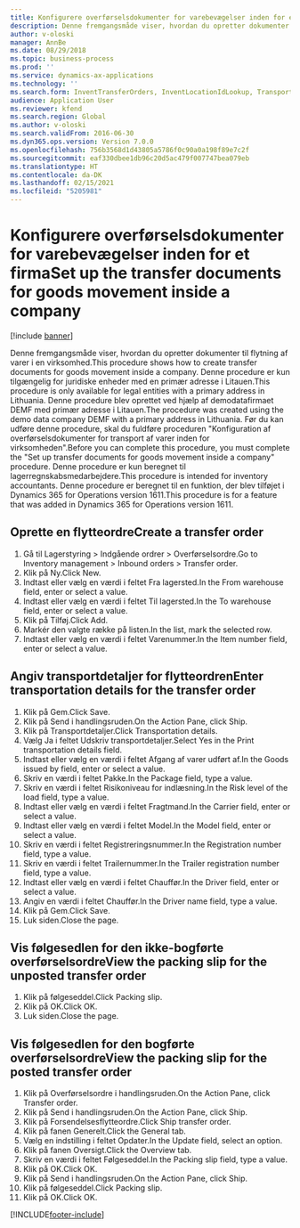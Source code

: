 ```yaml
---
title: Konfigurere overførselsdokumenter for varebevægelser inden for et firma
description: Denne fremgangsmåde viser, hvordan du opretter dokumenter til flytning af varer i en virksomhed.
author: v-oloski
manager: AnnBe
ms.date: 08/29/2018
ms.topic: business-process
ms.prod: ''
ms.service: dynamics-ax-applications
ms.technology: ''
ms.search.form: InventTransferOrders, InventLocationIdLookup, TransportationDocument, HcmWorkerLookUp, SrsReportViewerForm, InventTransferParmShip
audience: Application User
ms.reviewer: kfend
ms.search.region: Global
ms.author: v-oloski
ms.search.validFrom: 2016-06-30
ms.dyn365.ops.version: Version 7.0.0
ms.openlocfilehash: 756b3568d1d43805a5786f0c90a0a198f89e7c2f
ms.sourcegitcommit: eaf330dbee1db96c20d5ac479f007747bea079eb
ms.translationtype: HT
ms.contentlocale: da-DK
ms.lasthandoff: 02/15/2021
ms.locfileid: "5205981"
---
```

# <a name="set-up-the-transfer-documents-for-goods-movement-inside-a-company"></a><span data-ttu-id="fb015-103">Konfigurere overførselsdokumenter for varebevægelser inden for et firma</span><span class="sxs-lookup"><span data-stu-id="fb015-103">Set up the transfer documents for goods movement inside a company</span></span>

[!include [banner](../../includes/banner.md)]

<span data-ttu-id="fb015-104">Denne fremgangsmåde viser, hvordan du opretter dokumenter til flytning af varer i en virksomhed.</span><span class="sxs-lookup"><span data-stu-id="fb015-104">This procedure shows how to create transfer documents for goods movement inside a company.</span></span> <span data-ttu-id="fb015-105">Denne procedure er kun tilgængelig for juridiske enheder med en primær adresse i Litauen.</span><span class="sxs-lookup"><span data-stu-id="fb015-105">This procedure is only available for legal entities with a primary address in Lithuania.</span></span> <span data-ttu-id="fb015-106">Denne procedure blev oprettet ved hjælp af demodatafirmaet DEMF med primær adresse i Litauen.</span><span class="sxs-lookup"><span data-stu-id="fb015-106">The procedure was created using the demo data company DEMF with a primary address in Lithuania.</span></span> <span data-ttu-id="fb015-107">Før du kan udføre denne procedure, skal du fuldføre proceduren "Konfiguration af overførselsdokumenter for transport af varer inden for virksomheden".</span><span class="sxs-lookup"><span data-stu-id="fb015-107">Before you can complete this procedure, you must complete the "Set up transfer documents for goods movement inside a company" procedure.</span></span> <span data-ttu-id="fb015-108">Denne procedure er kun beregnet til lagerregnskabsmedarbejdere.</span><span class="sxs-lookup"><span data-stu-id="fb015-108">This procedure is intended for inventory accountants.</span></span> <span data-ttu-id="fb015-109">Denne procedure er beregnet til en funktion, der blev tilføjet i Dynamics 365 for Operations version 1611.</span><span class="sxs-lookup"><span data-stu-id="fb015-109">This procedure is for a feature that was added in Dynamics 365 for Operations version 1611.</span></span>


## <a name="create-a-transfer-order"></a><span data-ttu-id="fb015-110">Oprette en flytteordre</span><span class="sxs-lookup"><span data-stu-id="fb015-110">Create a transfer order</span></span>
1. <span data-ttu-id="fb015-111">Gå til Lagerstyring > Indgående ordrer > Overførselsordre.</span><span class="sxs-lookup"><span data-stu-id="fb015-111">Go to Inventory management > Inbound orders > Transfer order.</span></span>
2. <span data-ttu-id="fb015-112">Klik på Ny.</span><span class="sxs-lookup"><span data-stu-id="fb015-112">Click New.</span></span>
3. <span data-ttu-id="fb015-113">Indtast eller vælg en værdi i feltet Fra lagersted.</span><span class="sxs-lookup"><span data-stu-id="fb015-113">In the From warehouse field, enter or select a value.</span></span>
4. <span data-ttu-id="fb015-114">Indtast eller vælg en værdi i feltet Til lagersted.</span><span class="sxs-lookup"><span data-stu-id="fb015-114">In the To warehouse field, enter or select a value.</span></span>
5. <span data-ttu-id="fb015-115">Klik på Tilføj.</span><span class="sxs-lookup"><span data-stu-id="fb015-115">Click Add.</span></span>
6. <span data-ttu-id="fb015-116">Markér den valgte række på listen.</span><span class="sxs-lookup"><span data-stu-id="fb015-116">In the list, mark the selected row.</span></span>
7. <span data-ttu-id="fb015-117">Indtast eller vælg en værdi i feltet Varenummer.</span><span class="sxs-lookup"><span data-stu-id="fb015-117">In the Item number field, enter or select a value.</span></span>

## <a name="enter-transportation-details-for-the-transfer-order"></a><span data-ttu-id="fb015-118">Angiv transportdetaljer for flytteordren</span><span class="sxs-lookup"><span data-stu-id="fb015-118">Enter transportation details for the transfer order</span></span>
1. <span data-ttu-id="fb015-119">Klik på Gem.</span><span class="sxs-lookup"><span data-stu-id="fb015-119">Click Save.</span></span>
2. <span data-ttu-id="fb015-120">Klik på Send i handlingsruden.</span><span class="sxs-lookup"><span data-stu-id="fb015-120">On the Action Pane, click Ship.</span></span>
3. <span data-ttu-id="fb015-121">Klik på Transportdetaljer.</span><span class="sxs-lookup"><span data-stu-id="fb015-121">Click Transportation details.</span></span>
4. <span data-ttu-id="fb015-122">Vælg Ja i feltet Udskriv transportdetaljer.</span><span class="sxs-lookup"><span data-stu-id="fb015-122">Select Yes in the Print transportation details field.</span></span>
5. <span data-ttu-id="fb015-123">Indtast eller vælg en værdi i feltet Afgang af varer udført af.</span><span class="sxs-lookup"><span data-stu-id="fb015-123">In the Goods issued by field, enter or select a value.</span></span>
6. <span data-ttu-id="fb015-124">Skriv en værdi i feltet Pakke.</span><span class="sxs-lookup"><span data-stu-id="fb015-124">In the Package field, type a value.</span></span>
7. <span data-ttu-id="fb015-125">Skriv en værdi i feltet Risikoniveau for indlæsning.</span><span class="sxs-lookup"><span data-stu-id="fb015-125">In the Risk level of the load field, type a value.</span></span>
8. <span data-ttu-id="fb015-126">Indtast eller vælg en værdi i feltet Fragtmand.</span><span class="sxs-lookup"><span data-stu-id="fb015-126">In the Carrier field, enter or select a value.</span></span>
9. <span data-ttu-id="fb015-127">Indtast eller vælg en værdi i feltet Model.</span><span class="sxs-lookup"><span data-stu-id="fb015-127">In the Model field, enter or select a value.</span></span>
10. <span data-ttu-id="fb015-128">Skriv en værdi i feltet Registreringsnummer.</span><span class="sxs-lookup"><span data-stu-id="fb015-128">In the Registration number field, type a value.</span></span>
11. <span data-ttu-id="fb015-129">Skriv en værdi i feltet Trailernummer.</span><span class="sxs-lookup"><span data-stu-id="fb015-129">In the Trailer registration number field, type a value.</span></span>
12. <span data-ttu-id="fb015-130">Indtast eller vælg en værdi i feltet Chauffør.</span><span class="sxs-lookup"><span data-stu-id="fb015-130">In the Driver field, enter or select a value.</span></span>
13. <span data-ttu-id="fb015-131">Angiv en værdi i feltet Chauffør.</span><span class="sxs-lookup"><span data-stu-id="fb015-131">In the Driver name field, type a value.</span></span>
14. <span data-ttu-id="fb015-132">Klik på Gem.</span><span class="sxs-lookup"><span data-stu-id="fb015-132">Click Save.</span></span>
15. <span data-ttu-id="fb015-133">Luk siden.</span><span class="sxs-lookup"><span data-stu-id="fb015-133">Close the page.</span></span>

## <a name="view-the-packing-slip-for-the-unposted-transfer-order"></a><span data-ttu-id="fb015-134">Vis følgesedlen for den ikke-bogførte overførselsordre</span><span class="sxs-lookup"><span data-stu-id="fb015-134">View the packing slip for the unposted transfer order</span></span>
1. <span data-ttu-id="fb015-135">Klik på følgeseddel.</span><span class="sxs-lookup"><span data-stu-id="fb015-135">Click Packing slip.</span></span>
2. <span data-ttu-id="fb015-136">Klik på OK.</span><span class="sxs-lookup"><span data-stu-id="fb015-136">Click OK.</span></span>
3. <span data-ttu-id="fb015-137">Luk siden.</span><span class="sxs-lookup"><span data-stu-id="fb015-137">Close the page.</span></span>

## <a name="view-the-packing-slip-for-the-posted-transfer-order"></a><span data-ttu-id="fb015-138">Vis følgesedlen for den bogførte overførselsordre</span><span class="sxs-lookup"><span data-stu-id="fb015-138">View the packing slip for the posted transfer order</span></span>
1. <span data-ttu-id="fb015-139">Klik på Overførselsordre i handlingsruden.</span><span class="sxs-lookup"><span data-stu-id="fb015-139">On the Action Pane, click Transfer order.</span></span>
2. <span data-ttu-id="fb015-140">Klik på Send i handlingsruden.</span><span class="sxs-lookup"><span data-stu-id="fb015-140">On the Action Pane, click Ship.</span></span>
3. <span data-ttu-id="fb015-141">Klik på Forsendelsesflytteordre.</span><span class="sxs-lookup"><span data-stu-id="fb015-141">Click Ship transfer order.</span></span>
4. <span data-ttu-id="fb015-142">Klik på fanen Generelt.</span><span class="sxs-lookup"><span data-stu-id="fb015-142">Click the General tab.</span></span>
5. <span data-ttu-id="fb015-143">Vælg en indstilling i feltet Opdater.</span><span class="sxs-lookup"><span data-stu-id="fb015-143">In the Update field, select an option.</span></span>
6. <span data-ttu-id="fb015-144">Klik på fanen Oversigt.</span><span class="sxs-lookup"><span data-stu-id="fb015-144">Click the Overview tab.</span></span>
7. <span data-ttu-id="fb015-145">Skriv en værdi i feltet Følgeseddel.</span><span class="sxs-lookup"><span data-stu-id="fb015-145">In the Packing slip field, type a value.</span></span>
8. <span data-ttu-id="fb015-146">Klik på OK.</span><span class="sxs-lookup"><span data-stu-id="fb015-146">Click OK.</span></span>
9. <span data-ttu-id="fb015-147">Klik på Send i handlingsruden.</span><span class="sxs-lookup"><span data-stu-id="fb015-147">On the Action Pane, click Ship.</span></span>
10. <span data-ttu-id="fb015-148">Klik på følgeseddel.</span><span class="sxs-lookup"><span data-stu-id="fb015-148">Click Packing slip.</span></span>
11. <span data-ttu-id="fb015-149">Klik på OK.</span><span class="sxs-lookup"><span data-stu-id="fb015-149">Click OK.</span></span>



[!INCLUDE[footer-include](../../../includes/footer-banner.md)]